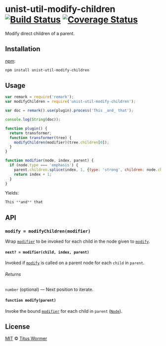 # unist-util-modify-children [![Build Status][travis-badge]][travis] [![Coverage Status][codecov-badge]][codecov]

Modify direct children of a parent.

## Installation

[npm][]:

```bash
npm install unist-util-modify-children
```

## Usage

```javascript
var remark = require('remark');
var modifyChildren = require('unist-util-modify-children');

var doc = remark().use(plugin).process('This _and_ that');

console.log(String(doc));

function plugin() {
  return transformer;
  function transformer(tree) {
    modifyChildren(modifier)(tree.children[0]);
  }
}

function modifier(node, index, parent) {
  if (node.type === 'emphasis') {
    parent.children.splice(index, 1, {type: 'strong', children: node.children});
    return index + 1;
  }
}
```

Yields:

```js
This **and** that
```

## API

### `modify = modifyChildren(modifier)`

Wrap [`modifier`][modifier] to be invoked for each child in the node given to
[`modify`][modify].

#### `next? = modifier(child, index, parent)`

Invoked if [`modify`][modify] is called on a parent node for each `child`
in `parent`.

###### Returns

`number` (optional) — Next position to iterate.

#### `function modify(parent)`

Invoke the bound [`modifier`][modifier] for each child in `parent`
([`Node`][node]).

## License

[MIT][license] © [Titus Wormer][author]

<!-- Definitions -->

[travis-badge]: https://img.shields.io/travis/wooorm/unist-util-modify-children.svg

[travis]: https://travis-ci.org/wooorm/unist-util-modify-children

[codecov-badge]: https://img.shields.io/codecov/c/github/wooorm/unist-util-modify-children.svg

[codecov]: https://codecov.io/github/wooorm/unist-util-modify-children

[npm]: https://docs.npmjs.com/cli/install

[license]: LICENSE

[author]: http://wooorm.com

[node]: https://github.com/wooorm/unist#node

[modifier]: #next--modifierchild-index-parent

[modify]: #function-modifyparent
